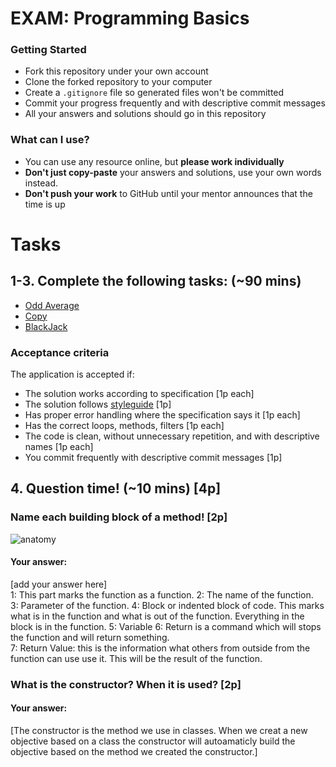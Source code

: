 # EXAM: Programming Basics

### Getting Started
 - Fork this repository under your own account
 - Clone the forked repository to your computer
 - Create a `.gitignore` file so generated files won't be committed
 - Commit your progress frequently and with descriptive commit messages
 - All your answers and solutions should go in this repository

### What can I use?
- You can use any resource online, but **please work individually**
- **Don't just copy-paste** your answers and solutions, use your own words instead.
- **Don't push your work** to GitHub until your mentor announces that the time is up


# Tasks
## 1-3. Complete the following tasks: (~90 mins)
- [Odd Average](oddavg/odd_avg.py)
- [Copy](copy/copy.py)
- [BlackJack](blackjack/black_jack.py)

### Acceptance criteria
The application is accepted if:
- The solution works according to specification [1p each]
- The solution follows [styleguide](https://google.github.io/styleguide/pyguide.html) [1p]
- Has proper error handling where the specification says it [1p each]
- Has the correct loops, methods, filters [1p each]
- The code is clean, without unnecessary repetition, and with descriptive names [1p each]
- You commit frequently with descriptive commit messages [1p]

## 4. Question time! (~10 mins) [4p]

### Name each building block of a method! [2p]

![anatomy](anatomy/anatomy_py.png)

#### Your answer:
[add your answer here]   
1: This part marks the function as a function.
2: The name of the function.  
3: Parameter of the function.
4: Block or indented block of code. This marks what is in the function and what is out of the function. Everything in the block is in the function.
5: Variable
6: Return is a command which will stops the function and will return something.   
7: Return Value: this is the information what others from outside from the function can use use it. This will be the result of the function.  

### What is the constructor? When it is used? [2p]
#### Your answer:
[The constructor is the method we use in classes. When we creat a new objective based on a class the constructor will autoamaticly build the objective based on the method we created the constructor.]
